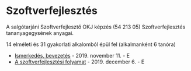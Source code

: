 # Szoftverfejlesztés
	
A salgótarjáni Szoftverfejlesztő OKJ képzés (54 213 05) Szoftverfejlesztés tananyagegysének anyagai.

14 elméleti és 31 gyakorlati alkalomból épül fel (alkalmanként 6 tanóra)

- [Ismerkedés, bevezetés](00-ismerkedes-bevezetes.md) - 2019. november 11. - E
- [A szoftverfejlesztési folyamat](01-a-szoftverfejlesztesi-folyamat.md) - 2019. december 6. - E